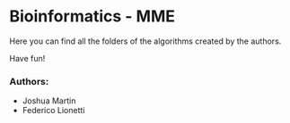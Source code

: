 # Bioinformatics - MME
 
Here you can find all the folders of the algorithms created by the authors.

Have fun!

### Authors:
* Joshua Martin
* Federico Lionetti 
